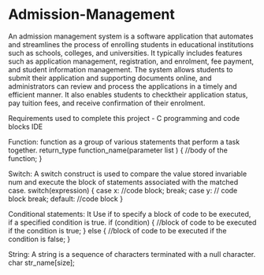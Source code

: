 # Admission-Management
An admission management system is a software application that  automates and streamlines the process of enrolling students in  educational institutions such as schools, colleges, and universities.
It  typically includes features such as application management, registration,  and enrolment, fee payment, and student information management.
The system allows students to submit their application and supporting documents online, and administrators can review and process the applications in a timely and efficient manner. 
It also enables students to checktheir application status, pay tuition fees, and receive confirmation of their enrolment.


Requirements used to complete this project - C programming and code blocks IDE

Function: function as a group of various statements that perform a task together.
return_type function_name(parameter list ) 
{ 
//body of the function;
}

 Switch: A switch construct is used to compare the value stored invariable num and execute the block of statements associated with the matched case.
switch(expression) 
{ 
case x: 
 //code block;
 break; 
case y: 
 // code block 
break; 
default: 
 //code block 
}

Conditional statements: It Use if to specify a block of code to be executed, if a specified condition is true.
if (condition) 
{ 
//block of code to be executed if the condition is true;
}
else
{
//block of code to be executed if the condition is false;
}

String: A string is a sequence of characters terminated with a null character.
char str_name[size];
